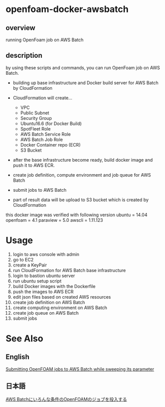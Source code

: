 # openfoam-docker-awsbatch

## overview
running OpenFoam job on AWS Batch

## description
by using these scripts and commands, you can run OpenFoam job on AWS Batch.
- building up base infrastructure and Docker build server for AWS Batch by CloudFormation
- CloudFormation will create...
  - VPC
  - Public Subnet
  - Security Group
  - Ubuntu16.6 (for Docker Build)
  - SpotFleet Role
  - AWS Batch Service Role
  - AWS Batch Job Role
  - Docker Container repo (ECR)
  - S3 Bucket

- after the base infrastructure become ready, build docker image and push it to AWS ECR.
- create job definition, compute environment and job queue for AWS Batch
- submit jobs to AWS Batch
- part of result data will be upload to S3 bucket which is created by CloudFormation

this docker image was verified with following version
ubuntu = 14.04
openfoam = 4.1
paraview = 5.0
awscli = 1.11.123


# Usage
1. login to aws console with admin
2. go to EC2
3. create a KeyPair
4. run CloudFormation for AWS Batch base infrastructure
5. login to bastion ubuntu server
6. run ubuntu setup script
7. build Docker images with the Dockerfile
8. push the images to AWS ECR
9. edit json files based on created AWS resources
10. create job definition on AWS Batch
11. create computing environment on AWS Batch
12. create job queue on AWS Batch
13. submit jobs

# See Also
## English
[Submitting OpenFOAM jobs to AWS Batch while sweeping its parameter](http://blog.serverworks.co.jp/tech/2017/11/27/aws-batch-openfoam-en/)
## 日本語
[AWS Batchにいろんな条件のOpenFOAMのジョブを投入する](http://blog.serverworks.co.jp/tech/2017/10/23/aws-batch-openfoam/)
